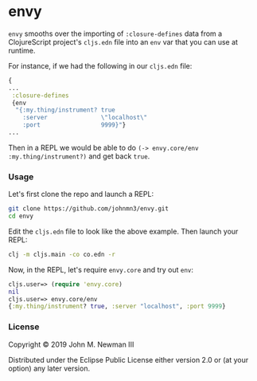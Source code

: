 # envy
`envy` smooths over the importing of `:closure-defines` data from a ClojureScript project's `cljs.edn` file into an `env` var that you can use at runtime.

For instance, if we had the following in our `cljs.edn` file:
```clojure
{
...
 :closure-defines
 {env
  "{:my.thing/instrument? true
    :server               \"localhost\"
    :port                 9999}"}
...
```
Then in a REPL we would be able to do `(-> envy.core/env :my.thing/instrument?)` and get back `true`.

### Usage
Let's first clone the repo and launch a REPL:
```bash
git clone https://github.com/johnmn3/envy.git
cd envy
```
Edit the `cljs.edn` file to look like the above example. Then launch your REPL:
```bash
clj -m cljs.main -co co.edn -r
```

Now, in the REPL, let's require `envy.core` and try out `env`:
```clojure
cljs.user=> (require 'envy.core)
nil
cljs.user=> envy.core/env
{:my.thing/instrument? true, :server "localhost", :port 9999}
```

### License
Copyright © 2019 John M. Newman III

Distributed under the Eclipse Public License either version 2.0 or (at your option) any later version.
